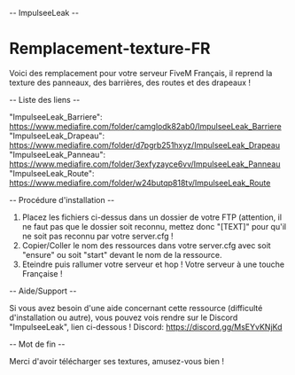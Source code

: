 -- ImpulseeLeak --

# Remplacement-texture-FR

Voici des remplacement pour votre serveur FiveM Français, il reprend la texture des panneaux, des barrières, des routes et des drapeaux !

-- Liste des liens --

"ImpulseeLeak_Barriere": https://www.mediafire.com/folder/camglodk82ab0/ImpulseeLeak_Barriere
"ImpulseeLeak_Drapeau": https://www.mediafire.com/folder/d7pgrb251hxyz/ImpulseeLeak_Drapeau
"ImpulseeLeak_Panneau": https://www.mediafire.com/folder/3exfyzayce6vv/ImpulseeLeak_Panneau
"ImpulseeLeak_Route": https://www.mediafire.com/folder/w24butqp818tv/ImpulseeLeak_Route

-- Procédure d'installation --

1. Placez les fichiers ci-dessus dans un dossier de votre FTP (attention, il ne faut pas que le dossier soit reconnu, mettez donc "[TEXT]" pour qu'il ne soit pas reconnu par votre server.cfg !
2. Copier/Coller le nom des ressources dans votre server.cfg avec soit "ensure" ou soit "start" devant le nom de la ressource.
3. Eteindre puis rallumer votre serveur et hop ! Votre serveur à une touche Française !

-- Aide/Support --

Si vous avez besoin d'une aide concernant cette ressource (difficulté d'installation ou autre), vous pouvez vois rendre sur le Discord "ImpulseeLeak", lien ci-dessous !
Discord: https://discord.gg/MsEYvKNjKd

-- Mot de fin --

Merci d'avoir télécharger ses textures, amusez-vous bien !
